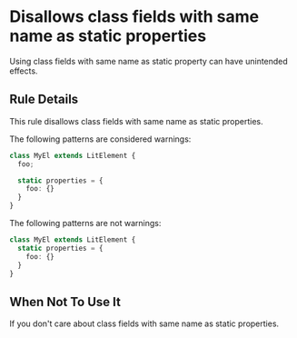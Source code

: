 # Disallows class fields with same name as static properties

Using class fields with same name as static property can have unintended effects.

## Rule Details

This rule disallows class fields with same name as static properties.

The following patterns are considered warnings:

```ts
class MyEl extends LitElement {
  foo;

  static properties = {
    foo: {}
  }
}
```

The following patterns are not warnings:

```ts
class MyEl extends LitElement {
  static properties = {
    foo: {}
  }
}
```

## When Not To Use It

If you don't care about class fields with same name as static properties.
